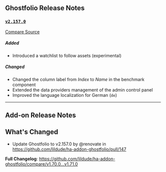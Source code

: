 ## Ghostfolio Release Notes

### [`v2.157.0`](https://redirect.github.com/ghostfolio/ghostfolio/blob/HEAD/CHANGELOG.md#21570---2025-04-28)

[Compare Source](https://redirect.github.com/ghostfolio/ghostfolio/compare/2.156.0...2.157.0)

##### Added

-   Introduced a watchlist to follow assets (experimental)

##### Changed

-   Changed the column label from *Index* to *Name* in the benchmark component
-   Extended the data providers management of the admin control panel
-   Improved the language localization for German (`de`)

---

## Add-on Release Notes




## What's Changed
* Update Ghostfolio to v2.157.0 by @renovate in https://github.com/lildude/ha-addon-ghostfolio/pull/147


**Full Changelog**: https://github.com/lildude/ha-addon-ghostfolio/compare/v1.70.0...v1.71.0
